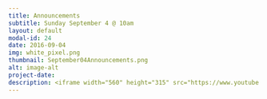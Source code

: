 ```yaml
---
title: Announcements
subtitle: Sunday September 4 @ 10am
layout: default
modal-id: 24
date: 2016-09-04
img: white_pixel.png
thumbnail: September04Announcements.png
alt: image-alt
project-date:
description: <iframe width="560" height="315" src="https://www.youtube.com/embed/-rxJPZDCTtc" frameborder="0" allowfullscreen></iframe>
---
```

